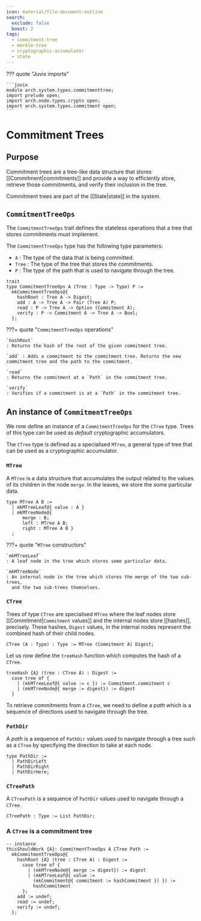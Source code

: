 ```yaml
---
icon: material/file-document-outline
search:
  exclude: false
  boost: 2
tags:
  - commitment-tree
  - merkle-tree
  - cryptographic-accumulator
  - state
---
```


??? quote "Juvix imports"

    ```juvix
    module arch.system.types.commitmenttree;
    import prelude open;
    import arch.node.types.crypto open;
    import arch.system.types.commitment open;
    ```

# Commitment Trees

## Purpose

Commitment trees are a tree-like data structure that stores [[Commitment|commitments]] and
provide a way to efficiently store, retrieve those commitments, and verify
their inclusion in the tree.

Commitment trees are part of the [[State|state]] in the system.

## `CommitmentTreeOps`

The `CommitmentTreeOps` trait defines the stateless operations that a tree that
stores commitments must implement.

The `CommitmentTreeOps` type has the following type parameters:

- `A` : The type of the data that is being committed.
- `Tree` : The type of the tree that stores the commitments.
- `P` : The type of the path that is used to navigate through the tree.

```juvix
trait
type CommitmentTreeOps A (Tree : Type -> Type) P :=
  mkCommitmentTreeOps@{
    hashRoot : Tree A -> Digest;
    add : A -> Tree A -> Pair (Tree A) P;
    read : P -> Tree A -> Option (Commitment A);
    verify : P -> Commitment A -> Tree A -> Bool;
  };
```

???+ quote "`CommitmentTreeOps` operations"

    `hashRoot`
    : Returns the hash of the root of the given commitment tree.

    `add` : Adds a commitment to the commitment tree. Returns the new
    commitment tree and the path to the commitment.

    `read`
    : Returns the commitment at a `Path` in the commitment tree.

    `verify`
    : Verifies if a commitment is at a `Path` in the commitment tree.

## An instance of `CommitmentTreeOps`

We now define an instance of a `CommitmentTreeOps` for the `CTree` type.
Trees of this type can be used as *default* cryptographic accumulators.

The `CTree` type is defined as a specialised `MTree`, a general type of tree
that can be used as a cryptographic accumulator.

### `MTree`

A `MTree` is a data structure that accumulates the output related to the values
of its children in the node `merge`. In the leaves, we store the some particular
data.

```juvix
type MTree A B :=
  | mkMTreeLeaf@{ value : A }
  | mkMTreeNode@{
      merge : B;
      left : MTree A B;
      right : MTree A B }
  ;
```

???+ quote "`MTree` constructors"

    `mkMTreeLeaf`
    : A leaf node in the tree which stores some particular data.

    `mkMTreeNode`
    : An internal node in the tree which stores the merge of the two sub-trees,
      and the two sub-trees themselves.

### `CTree`

Trees of type `CTree` are specialised `MTree` where the leaf nodes store
[[Commitment|`Commitment` values]] and the internal nodes store [[hashes]],
precisely. These hashes, `Digest` values, in the internal nodes represent the
combined hash of their child nodes.

```juvix
CTree (A : Type) : Type := MTree (Commitment A) Digest;
```

Let us now define the `treeHash` function which computes the hash of a `CTree`.

```juvix
treeHash {A} (tree : CTree A) : Digest :=
  case tree of {
    | (mkMTreeLeaf@{ value := c }) := Commitment.commitment c
    | (mkMTreeNode@{ merge := digest}) := digest
  }
```

To retrieve commitments from a `CTree`, we need to define a *path* which is a
sequence of directions used to navigate through the tree.

### `PathDir`

A *path* is a sequence of `PathDir` values used to navigate through a tree such
as a `CTree` by specifying the direction to take at each node.

```juvix
type PathDir :=
  | PathDirLeft
  | PathDirRight
  | PathDirHere;
```

### `CTreePath`

A `CTreePath` is a sequence of `PathDir` values used to navigate through a `CTree`.

```juvix
CTreePath : Type := List PathDir;
```

### A `CTree` is a commitment tree

```
-- instance
thisShouldWork {A}: CommitmentTreeOps A CTree Path :=
  mkCommitmentTreeOps@{
    hashRoot {A} (tree : CTree A) : Digest :=
      case tree of {
        | (mkMTreeNode@{ merge := digest}) := digest
        | (mkMTreeLeaf@{ value :=
          (mkCommitment@{ commitment := hashCommitment }) }) :=
          hashCommitment
      };
    add := undef;
    read := undef;
    verify := undef;
  };
```